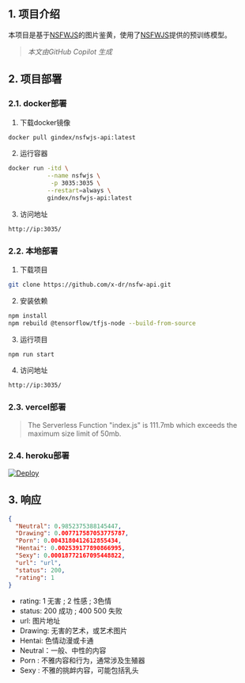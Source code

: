 ## 1. 项目介绍

本项目是基于[NSFWJS](https://github.com/infinitered/nsfwjs)的图片鉴黄，使用了[NSFWJS]()提供的预训练模型。

> *本文由GitHub Copilot 生成*

## 2. 项目部署

### 2.1. docker部署
    
1. 下载docker镜像

```bash
docker pull gindex/nsfwjs-api:latest
```

2. 运行容器

```bash
docker run -itd \
           --name nsfwjs \
            -p 3035:3035 \
           --restart=always \
           gindex/nsfwjs-api:latest
```

3. 访问地址

```bash
http://ip:3035/
```


### 2.2. 本地部署

1. 下载项目

```bash
git clone https://github.com/x-dr/nsfw-api.git
```

2. 安装依赖

```bash
npm install
npm rebuild @tensorflow/tfjs-node --build-from-source
```

3. 运行项目

```bash
npm run start
```

4. 访问地址

```bash
http://ip:3035/
```

### 2.3. vercel部署

> The Serverless Function "index.js" is 111.7mb which exceeds the maximum size limit of 50mb.




### 2.4. heroku部署

[![Deploy](https://www.herokucdn.com/deploy/button.svg)](https://heroku.com/deploy)


## 3. 响应

```json
{
  "Neutral": 0.9852375388145447,  
  "Drawing": 0.007717587053775787,
  "Porn": 0.0043180412612855434,
  "Hentai": 0.002539177890866995,
  "Sexy": 0.00018772167095448822,
  "url": "url",
  "status": 200,
  "rating": 1
}
```

- rating: 1 无害 ; 2 性感 ; 3色情 
- status: 200 成功 ; 400 500 失败
- url: 图片地址
- Drawing: 无害的艺术，或艺术图片
- Hentai: 色情动漫或卡通
- Neutral：一般、中性的内容
- Porn : 不雅内容和行为，通常涉及生殖器
- Sexy : 不雅的挑衅内容，可能包括乳头





